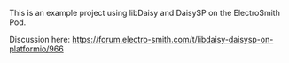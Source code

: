 This is an example project using libDaisy and DaisySP on the ElectroSmith Pod. 

Discussion here:
https://forum.electro-smith.com/t/libdaisy-daisysp-on-platformio/966
